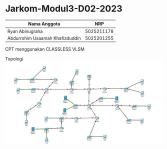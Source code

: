 # Jarkom-Modul3-D02-2023

Nama Anggota | NRP
------------------- | --------------		
Ryan Abinugraha | 5025211178
Abdurrohim Usaamah Khafizduddin | 5025201255

CPT menggunakan CLASSLESS VLSM

Topologi
![Foto](./img/TopologiVLSM.png)
